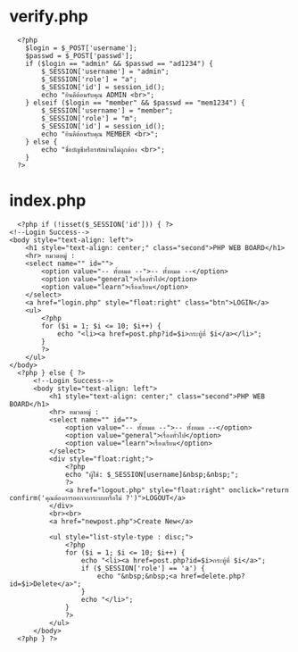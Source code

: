 # verify.php
      <?php
        $login = $_POST['username'];
        $passwd = $_POST['passwd'];
        if ($login == "admin" && $passwd == "ad1234") {
            $_SESSION['username'] = "admin";
            $_SESSION['role'] = "a";
            $_SESSION['id'] = session_id();
            echo "ยินดีต้อนรับคุณ ADMIN <br>";
        } elseif ($login == "member" && $passwd == "mem1234") {
            $_SESSION['username'] = "member";
            $_SESSION['role'] = "m";
            $_SESSION['id'] = session_id();
            echo "ยินดีต้อนรับคุณ MEMBER <br>";
        } else {
            echo "ชื่อบัญชีหรือรหัสผ่านไม่ถูกต้อง <br>";
        }
      ?>
# index.php
      <?php if (!isset($_SESSION['id'])) { ?>
    <!--Login Success-->
    <body style="text-align: left">
        <h1 style="text-align: center;" class="second">PHP WEB BOARD</h1>
        <hr> หมวดหมู่ :
        <select name="" id="">
            <option value="-- ทั้งหมด --">-- ทั้งหมด --</option>
            <option value="general">เรื่องทั่วไป</option>
            <option value="learn">เรื่องเรียน</option>
        </select>
        <a href="login.php" style="float:right" class="btn">LOGIN</a>
        <ul>
            <?php
            for ($i = 1; $i <= 10; $i++) {
                echo "<li><a href=post.php?id=$i>กระทู้ที่ $i</a></li>";
            }
            ?>
        </ul>
    </body>
      <?php } else { ?>
          <!--Login Success-->
          <body style="text-align: left">
              <h1 style="text-align: center;" class="second">PHP WEB BOARD</h1>
              <hr> หมวดหมู่ :
              <select name="" id="">
                  <option value="-- ทั้งหมด --">-- ทั้งหมด --</option>
                  <option value="general">เรื่องทั่วไป</option>
                  <option value="learn">เรื่องเรียน</option>
              </select>
              <div style="float:right;">
                  <?php
                  echo "ผู้ใช้: $_SESSION[username]&nbsp;&nbsp;";
                  ?>
                  <a href="logout.php" style="float:right" onclick="return confirm('คุณต้องการออกจากระบบหรือไม่ ?')">LOGOUT</a>
              </div>
              <br><br>
              <a href="newpost.php">Create New</a>

              <ul style="list-style-type : disc;">
                  <?php
                  for ($i = 1; $i <= 10; $i++) {
                      echo "<li><a href=post.php?id=$i>กระทู้ที่ $i</a>";
                      if ($_SESSION['role'] == 'a') {
                          echo "&nbsp;&nbsp;<a href=delete.php?id=$i>Delete</a>";
                      }
                      echo "</li>";
                  }
                  ?>
              </ul>
          </body>
      <?php } ?>
